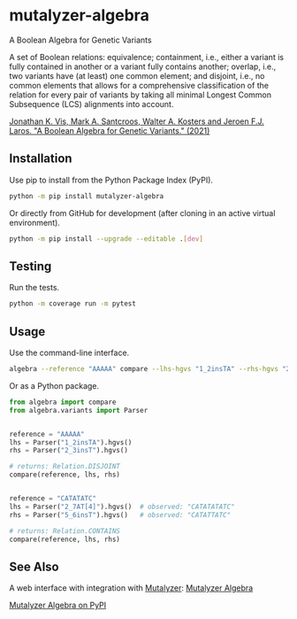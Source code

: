 mutalyzer-algebra
=================
A Boolean Algebra for Genetic Variants  

A set of Boolean relations: equivalence; containment, i.e., either a
variant is fully contained in another or a variant fully contains another;
overlap, i.e., two variants have (at least) one common element; and
disjoint, i.e., no common elements that allows for a comprehensive
classification of the relation for every pair of variants by taking all
minimal Longest Common Subsequence (LCS) alignments into account.

[Jonathan K. Vis, Mark A. Santcroos, Walter A. Kosters and Jeroen F.J. Laros.
"A Boolean Algebra for Genetic Variants." (2021)](https://arxiv.org/abs/2112.14494)

Installation
------------

Use pip to install from the Python Package Index (PyPI).

```bash
python -m pip install mutalyzer-algebra
```

Or directly from GitHub for development (after cloning in an active
virtual environment).

```bash
python -m pip install --upgrade --editable .[dev]
```

Testing
-------

Run the tests.

```bash
python -m coverage run -m pytest
```

Usage
-----

Use the command-line interface.

```bash
algebra --reference "AAAAA" compare --lhs-hgvs "1_2insTA" --rhs-hgvs "2_3insT"
```

Or as a Python package.

```python
from algebra import compare
from algebra.variants import Parser


reference = "AAAAA"
lhs = Parser("1_2insTA").hgvs()
rhs = Parser("2_3insT").hgvs()

# returns: Relation.DISJOINT
compare(reference, lhs, rhs)


reference = "CATATATC"
lhs = Parser("2_7AT[4]").hgvs()  # observed: "CATATATATC"
rhs = Parser("5_6insT").hgvs()   # observed: "CATATTATC"

# returns: Relation.CONTAINS
compare(reference, lhs, rhs)
```

See Also
--------

A web interface with integration with [Mutalyzer](https://github.com/mutalyzer): [Mutalyzer Algebra](https://v3.mutalyzer.nl/algebra)

[Mutalyzer Algebra on PyPI](https://pypi.org/project/mutalyzer-algebra/)
